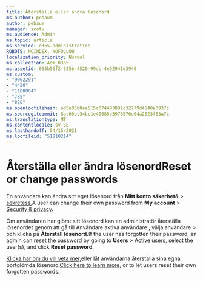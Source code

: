 ```yaml
---
title: Återställa eller ändra lösenord
ms.author: pebaum
author: pebaum
manager: scotv
ms.audience: Admin
ms.topic: article
ms.service: o365-administration
ROBOTS: NOINDEX, NOFOLLOW
localization_priority: Normal
ms.collection: Adm_O365
ms.assetid: 063b56f2-625b-4520-99db-4e92941d3940
ms.custom:
- "9002291"
- "4428"
- "1100004"
- "735"
- "826"
ms.openlocfilehash: ad5e86b0ee515c674493891c32779d4540e0937c
ms.sourcegitcommit: 8bc60ec34bc1e40685e3976576e04a2623f63a7c
ms.translationtype: MT
ms.contentlocale: sv-SE
ms.lasthandoff: 04/15/2021
ms.locfileid: "51810214"
---
```

# <a name="reset-or-change-passwords"></a><span data-ttu-id="c7bfe-102">Återställa eller ändra lösenord</span><span class="sxs-lookup"><span data-stu-id="c7bfe-102">Reset or change passwords</span></span>

<span data-ttu-id="c7bfe-103">En användare kan ändra sitt eget lösenord från **Mitt konto säkerhet**&  >  [sekretess.](https://portal.office.com/account/#security)</span><span class="sxs-lookup"><span data-stu-id="c7bfe-103">A user can change their own password from **My account** > [Security & privacy](https://portal.office.com/account/#security).</span></span>
  
<span data-ttu-id="c7bfe-104">Om användaren har glömt sitt lösenord kan en administratör återställa lösenordet genom att gå till Användare aktiva användare , välja användare  >  [](https://portal.office.com/adminportal/home#/users)och klicka på **Återställ lösenord.**</span><span class="sxs-lookup"><span data-stu-id="c7bfe-104">If the user has forgotten their password, an admin can reset the password by going to **Users** > [Active users](https://portal.office.com/adminportal/home#/users), select the user(s), and click **Reset password**.</span></span>
  
<span data-ttu-id="c7bfe-105">[Klicka här om du vill veta mer,](https://docs.microsoft.com/microsoft-365/admin/add-users/reset-passwords)eller låt användarna återställa sina egna bortglömda lösenord.</span><span class="sxs-lookup"><span data-stu-id="c7bfe-105">[Click here to learn more](https://docs.microsoft.com/microsoft-365/admin/add-users/reset-passwords), or to let users reset their own forgotten passwords.</span></span>
